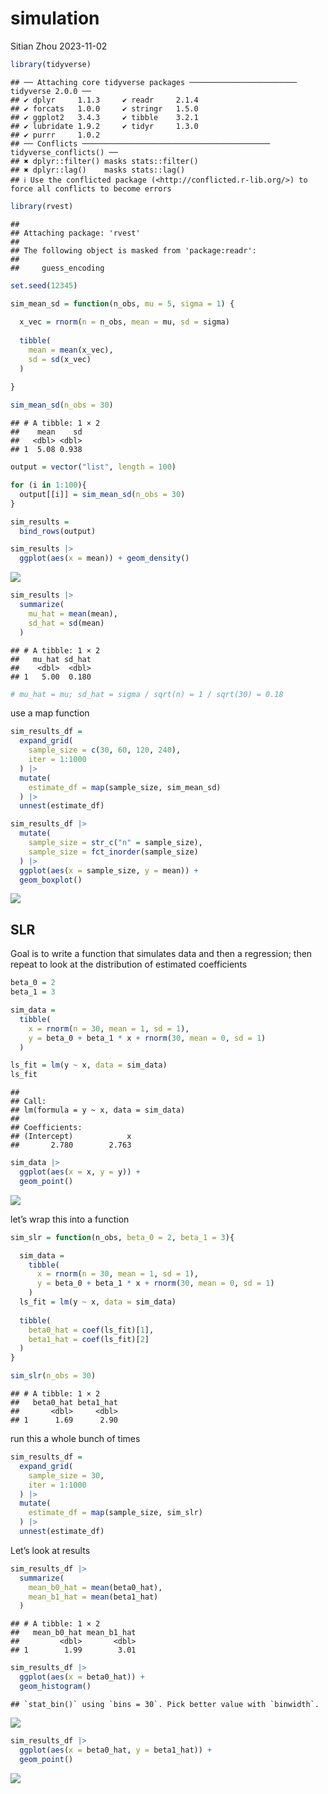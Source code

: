 simulation
================
Sitian Zhou
2023-11-02

``` r
library(tidyverse)
```

    ## ── Attaching core tidyverse packages ──────────────────────── tidyverse 2.0.0 ──
    ## ✔ dplyr     1.1.3     ✔ readr     2.1.4
    ## ✔ forcats   1.0.0     ✔ stringr   1.5.0
    ## ✔ ggplot2   3.4.3     ✔ tibble    3.2.1
    ## ✔ lubridate 1.9.2     ✔ tidyr     1.3.0
    ## ✔ purrr     1.0.2     
    ## ── Conflicts ────────────────────────────────────────── tidyverse_conflicts() ──
    ## ✖ dplyr::filter() masks stats::filter()
    ## ✖ dplyr::lag()    masks stats::lag()
    ## ℹ Use the conflicted package (<http://conflicted.r-lib.org/>) to force all conflicts to become errors

``` r
library(rvest)
```

    ## 
    ## Attaching package: 'rvest'
    ## 
    ## The following object is masked from 'package:readr':
    ## 
    ##     guess_encoding

``` r
set.seed(12345)
```

``` r
sim_mean_sd = function(n_obs, mu = 5, sigma = 1) {
  
  x_vec = rnorm(n = n_obs, mean = mu, sd = sigma)
  
  tibble(
    mean = mean(x_vec),
    sd = sd(x_vec)
  )
  
}
```

``` r
sim_mean_sd(n_obs = 30)
```

    ## # A tibble: 1 × 2
    ##    mean    sd
    ##   <dbl> <dbl>
    ## 1  5.08 0.938

``` r
output = vector("list", length = 100)

for (i in 1:100){
  output[[i]] = sim_mean_sd(n_obs = 30)
}

sim_results = 
  bind_rows(output)

sim_results |> 
  ggplot(aes(x = mean)) + geom_density()
```

![](simulation_files/figure-gfm/unnamed-chunk-5-1.png)<!-- -->

``` r
sim_results |> 
  summarize(
    mu_hat = mean(mean),
    sd_hat = sd(mean)
  )
```

    ## # A tibble: 1 × 2
    ##   mu_hat sd_hat
    ##    <dbl>  <dbl>
    ## 1   5.00  0.180

``` r
# mu_hat = mu; sd_hat = sigma / sqrt(n) = 1 / sqrt(30) = 0.18
```

use a map function

``` r
sim_results_df = 
  expand_grid(
    sample_size = c(30, 60, 120, 240), 
    iter = 1:1000
  ) |> 
  mutate(
    estimate_df = map(sample_size, sim_mean_sd)
  ) |> 
  unnest(estimate_df)

sim_results_df |> 
  mutate(
    sample_size = str_c("n" = sample_size),
    sample_size = fct_inorder(sample_size)
  ) |> 
  ggplot(aes(x = sample_size, y = mean)) +
  geom_boxplot()
```

![](simulation_files/figure-gfm/unnamed-chunk-6-1.png)<!-- -->

## SLR

Goal is to write a function that simulates data and then a regression;
then repeat to look at the distribution of estimated coefficients

``` r
beta_0 = 2
beta_1 = 3

sim_data = 
  tibble(
    x = rnorm(n = 30, mean = 1, sd = 1),
    y = beta_0 + beta_1 * x + rnorm(30, mean = 0, sd = 1)
  )

ls_fit = lm(y ~ x, data = sim_data)
ls_fit
```

    ## 
    ## Call:
    ## lm(formula = y ~ x, data = sim_data)
    ## 
    ## Coefficients:
    ## (Intercept)            x  
    ##       2.780        2.763

``` r
sim_data |> 
  ggplot(aes(x = x, y = y)) +
  geom_point()
```

![](simulation_files/figure-gfm/unnamed-chunk-7-1.png)<!-- -->

let’s wrap this into a function

``` r
sim_slr = function(n_obs, beta_0 = 2, beta_1 = 3){

  sim_data = 
    tibble(
      x = rnorm(n = 30, mean = 1, sd = 1),
      y = beta_0 + beta_1 * x + rnorm(30, mean = 0, sd = 1)
    )
  ls_fit = lm(y ~ x, data = sim_data)
  
  tibble(
    beta0_hat = coef(ls_fit)[1],
    beta1_hat = coef(ls_fit)[2]
  )
}

sim_slr(n_obs = 30)
```

    ## # A tibble: 1 × 2
    ##   beta0_hat beta1_hat
    ##       <dbl>     <dbl>
    ## 1      1.69      2.90

run this a whole bunch of times

``` r
sim_results_df = 
  expand_grid(
    sample_size = 30,
    iter = 1:1000
  ) |> 
  mutate(
    estimate_df = map(sample_size, sim_slr)
  ) |> 
  unnest(estimate_df)
```

Let’s look at results

``` r
sim_results_df |> 
  summarize(
    mean_b0_hat = mean(beta0_hat),
    mean_b1_hat = mean(beta1_hat)
  )
```

    ## # A tibble: 1 × 2
    ##   mean_b0_hat mean_b1_hat
    ##         <dbl>       <dbl>
    ## 1        1.99        3.01

``` r
sim_results_df |> 
  ggplot(aes(x = beta0_hat)) +
  geom_histogram()
```

    ## `stat_bin()` using `bins = 30`. Pick better value with `binwidth`.

![](simulation_files/figure-gfm/unnamed-chunk-10-1.png)<!-- -->

``` r
sim_results_df |> 
  ggplot(aes(x = beta0_hat, y = beta1_hat)) +
  geom_point()
```

![](simulation_files/figure-gfm/unnamed-chunk-10-2.png)<!-- -->
